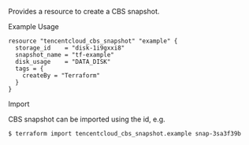 Provides a resource to create a CBS snapshot.

Example Usage

```hcl
resource "tencentcloud_cbs_snapshot" "example" {
  storage_id    = "disk-1i9gxxi8"
  snapshot_name = "tf-example"
  disk_usage    = "DATA_DISK"
  tags = {
    createBy = "Terraform"
  }
}
```

Import

CBS snapshot can be imported using the id, e.g.

```
$ terraform import tencentcloud_cbs_snapshot.example snap-3sa3f39b
```
